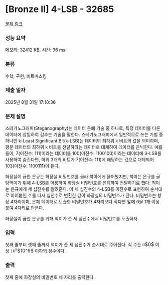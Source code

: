 # [Bronze II] 4-LSB - 32685 

[문제 링크](https://www.acmicpc.net/problem/32685) 

### 성능 요약

메모리: 32412 KB, 시간: 36 ms

### 분류

수학, 구현, 비트마스킹

### 제출 일자

2025년 8월 31일 17:10:36

### 문제 설명

<p>스테가노그래피(Steganography)는 데이터 은폐 기술 중 하나로, 특정 데이터를 다른 데이터에 삽입하여 감추는 기술을 말한다. 스테가노그래피에서 일반적으로 쓰는 기법 중 하나인 k-Least Significant Bit(k-LSB)는 데이터의 최하위 k 비트의 값을 의미하며, 평문 데이터의 최하위 k 비트를 전달하려는 데이터로 대체하여 데이터를 은닉한다. 예를 들어, 7(이진수: 111)이라는 데이터를 100(이진수: 1100100)이라는 데이터에 3-LSB를 사용하여 숨긴다면, 하위 3개의 비트가 7(이진수: 111)에 해당하는 값으로 대체되어 103(이진수: 1100<strong>111</strong>)이 된다.</p>

<p>화장실이 급한 은규는 화장실 비밀번호를 몰라 척이에게 물어봤지만, 척이는 은규를 골탕먹이기 위해 4-LSB를 이용하여 화장실 비밀번호를 은폐하여 전달하기로 했다. 척이는 은규에게 세 십진수를 알려준다. 이 세 십진수의 4-LSB를 이진수로 표현하여 순서대로 이어붙인 수를 다시 십진수로 변환한 값이 화장실의 비밀번호가 된다. 비밀번호는 항상 4자리이며, 은폐 데이터로 도출한 비밀번호가 4자리보다 작다면 앞에 0을 1개 이상 붙여 4자리로 만든다.</p>

<p>화장실이 급한 은규를 위해 척이가 준 세 십진수에서 비밀번호를 도출하자.</p>

### 입력 

 <p>첫째 줄부터 셋째 줄까지 척이가 준 세 십진수가 순서대로 주어진다. 각 수는 <mjx-container class="MathJax" jax="CHTML" style="font-size: 109%; position: relative;"><mjx-math class="MJX-TEX" aria-hidden="true"><mjx-mn class="mjx-n"><mjx-c class="mjx-c30"></mjx-c></mjx-mn></mjx-math><mjx-assistive-mml unselectable="on" display="inline"><math xmlns="http://www.w3.org/1998/Math/MathML"><mn>0</mn></math></mjx-assistive-mml><span aria-hidden="true" class="no-mathjax mjx-copytext">$0$</span></mjx-container> 이상 <mjx-container class="MathJax" jax="CHTML" style="font-size: 109%; position: relative;"><mjx-math class="MJX-TEX" aria-hidden="true"><mjx-msup><mjx-mn class="mjx-n"><mjx-c class="mjx-c31"></mjx-c><mjx-c class="mjx-c30"></mjx-c></mjx-mn><mjx-script style="vertical-align: 0.393em;"><mjx-mn class="mjx-n" size="s"><mjx-c class="mjx-c39"></mjx-c></mjx-mn></mjx-script></mjx-msup></mjx-math><mjx-assistive-mml unselectable="on" display="inline"><math xmlns="http://www.w3.org/1998/Math/MathML"><msup><mn>10</mn><mn>9</mn></msup></math></mjx-assistive-mml><span aria-hidden="true" class="no-mathjax mjx-copytext">$10^9$</span></mjx-container> 이하의 정수이다.</p>

### 출력 

 <p>첫째 줄에 화장실의 비밀번호 네 자리를 출력한다.</p>

